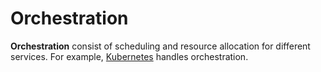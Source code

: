 # Orchestration

**Orchestration** consist of scheduling and resource allocation for different
services. For example, [Kubernetes](./kubernetes/README.md) handles
orchestration.
